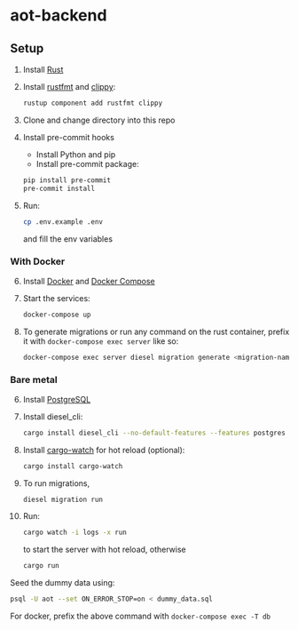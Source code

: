 # aot-backend

## Setup

1. Install [Rust](https://www.rust-lang.org/tools/install)
2. Install [rustfmt](https://github.com/rust-lang/rustfmt) and [clippy](https://github.com/rust-lang/rust-clippy):

    ```bash
    rustup component add rustfmt clippy
    ```

3. Clone and change directory into this repo
4. Install pre-commit hooks
    - Install Python and pip
    - Install pre-commit package:

    ```bash
    pip install pre-commit
    pre-commit install
    ```

5. Run:

    ```bash
    cp .env.example .env
    ```

    and fill the env variables

<!-- markdownlint-disable MD029 -->

### With Docker

6. Install [Docker](https://docs.docker.com/engine/install/) and [Docker Compose](https://docs.docker.com/compose/install/)
7. Start the services:

    ```bash
    docker-compose up
    ```

8. To generate migrations or run any command on the rust container, prefix it with `docker-compose exec server` like so:

    ```bash
    docker-compose exec server diesel migration generate <migration-name>
    ```

### Bare metal

6. Install [PostgreSQL](https://www.postgresql.org/download/)
7. Install diesel_cli:

    ```bash
    cargo install diesel_cli --no-default-features --features postgres
    ```

8. Install [cargo-watch](https://github.com/watchexec/cargo-watch) for hot reload (optional):

    ```bash
    cargo install cargo-watch
    ```

9. To run migrations,

    ```bash
    diesel migration run
    ```

10. Run:

    ```bash
    cargo watch -i logs -x run
    ```

    to start the server with hot reload, otherwise

    ```bash
    cargo run
    ```

Seed the dummy data using:

```bash
psql -U aot --set ON_ERROR_STOP=on < dummy_data.sql
```

For docker, prefix the above command with ```docker-compose exec -T db```
